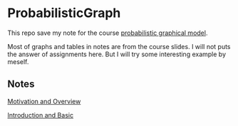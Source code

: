 # ProbabilisticGraph

This repo save my note for the course [probabilistic graphical
model](https://www.coursera.org/specializations/probabilistic-graphical-models?).

Most of graphs and tables in notes are from the course slides. I will not puts
the answer of assignments here. But I will try some interesting example by
meself.

## Notes

[Motivation and Overview](./notes/note1.md)

[Introduction and Basic](./notes/note2.md)
